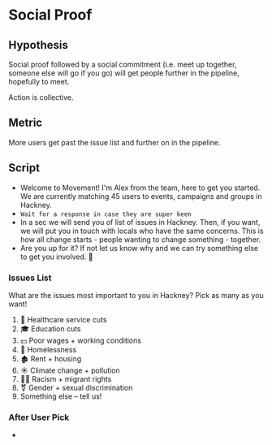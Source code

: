 # Social Proof

## Hypothesis

Social proof followed by a social commitment (i.e. meet up together, someone else will go if you go) will get people further in the pipeline, hopefully to meet.

Action is collective.

## Metric

More users get past the issue list and further on in the pipeline.

## Script

- Welcome to Movement! I'm Alex from the team, here to get you started. We are currently matching 45 users to events, campaigns and groups in Hackney.
- `Wait for a response in case they are super keen`
- In a sec we will send you of list of issues in Hackney. Then, if you want, we will put you in touch with locals who have the same concerns. This is how all change starts - people wanting to change something - together.
- Are you up for it? If not let us know why and we can try something else to get you involved. 🙂

### Issues List

What are the issues most important to you in Hackney? Pick as many as you want!
1. 🏥 Healthcare service cuts
2. 🎓 Education cuts
3. 💵 Poor wages + working conditions
4. 👣 Homelessness
5. 🏚 Rent + housing
6. ☀ Climate change + pollution
7. ✋🏾 Racism + migrant rights
8. ⚧  Gender + sexual discrimination
9. Something else – tell us!

### After User Pick

- 
